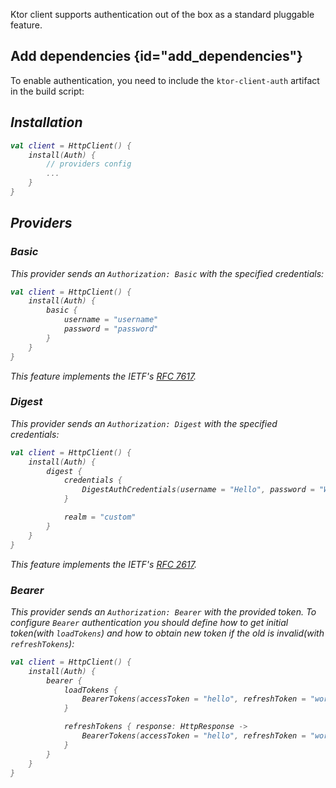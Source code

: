 [//]: # (title: Auth)

<include src="lib.md" include-id="outdated_warning"/>

Ktor client supports authentication out of the box as a standard pluggable feature.

## Add dependencies {id="add_dependencies"}

To enable authentication, you need to include the `ktor-client-auth` artifact in the build script:

<var name="artifact_name" value="ktor-client-auth"/>
<include src="lib.md" include-id="add_ktor_artifact"/>

## Installation

``` kotlin
val client = HttpClient() {
    install(Auth) {
        // providers config
        ...
    }
}
```

## Providers

### Basic

This provider sends an `Authorization: Basic` with the specified credentials:

```kotlin
val client = HttpClient() {
    install(Auth) {
        basic {
            username = "username"
            password = "password"
        }
    }
}
```

This feature implements the IETF's [RFC 7617](https://tools.ietf.org/html/rfc7617).

### Digest

This provider sends an `Authorization: Digest` with the specified credentials:

```kotlin
val client = HttpClient() {
    install(Auth) {
        digest {
            credentials {
                DigestAuthCredentials(username = "Hello", password = "World!")
            }

            realm = "custom"
        }
    }
}
```

This feature implements the IETF's [RFC 2617](https://tools.ietf.org/html/rfc2617).

### Bearer

This provider sends an `Authorization: Bearer` with the provided token. To configure `Bearer` authentication you should
define how to get initial token(with `loadTokens`) and how to obtain new token if the old is invalid(with `refreshTokens`):

```kotlin
val client = HttpClient() {
    install(Auth) {
        bearer {
            loadTokens {
                BearerTokens(accessToken = "hello", refreshToken = "world")
            }

            refreshTokens { response: HttpResponse ->
                BearerTokens(accessToken = "hello", refreshToken = "world")
            }
        }
    }
}
```

